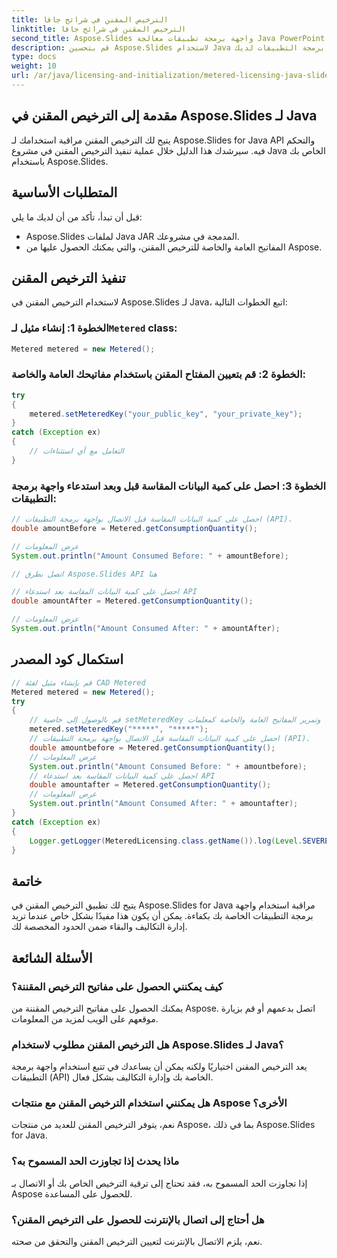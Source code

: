 ```yaml
---
title: الترخيص المقنن في شرائح جافا
linktitle: الترخيص المقنن في شرائح جافا
second_title: Aspose.Slides واجهة برمجة تطبيقات معالجة Java PowerPoint
description: قم بتحسين Aspose.Slides لاستخدام Java من خلال الترخيص المقنن. تعرف على كيفية إعداده ومراقبة استهلاك واجهة برمجة التطبيقات لديك.
type: docs
weight: 10
url: /ar/java/licensing-and-initialization/metered-licensing-java-slides/
---
```


## مقدمة إلى الترخيص المقنن في Aspose.Slides لـ Java

يتيح لك الترخيص المقنن مراقبة استخدامك لـ Aspose.Slides for Java API والتحكم فيه. سيرشدك هذا الدليل خلال عملية تنفيذ الترخيص المقنن في مشروع Java الخاص بك باستخدام Aspose.Slides. 

## المتطلبات الأساسية

قبل أن تبدأ، تأكد من أن لديك ما يلي:

- Aspose.Slides لملفات Java JAR المدمجة في مشروعك.
- المفاتيح العامة والخاصة للترخيص المقنن، والتي يمكنك الحصول عليها من Aspose.

## تنفيذ الترخيص المقنن

لاستخدام الترخيص المقنن في Aspose.Slides لـ Java، اتبع الخطوات التالية:

###  الخطوة 1: إنشاء مثيل لـ`Metered` class:

```java
Metered metered = new Metered();
```

### الخطوة 2: قم بتعيين المفتاح المقنن باستخدام مفاتيحك العامة والخاصة:

```java
try
{
	metered.setMeteredKey("your_public_key", "your_private_key");
}
catch (Exception ex)
{
	// التعامل مع أي استثناءات
}
```

### الخطوة 3: احصل على كمية البيانات المقاسة قبل وبعد استدعاء واجهة برمجة التطبيقات:

```java
// احصل على كمية البيانات المقاسة قبل الاتصال بواجهة برمجة التطبيقات (API).
double amountBefore = Metered.getConsumptionQuantity();

// عرض المعلومات
System.out.println("Amount Consumed Before: " + amountBefore);

// اتصل بطرق Aspose.Slides API هنا

// احصل على كمية البيانات المقاسة بعد استدعاء API
double amountAfter = Metered.getConsumptionQuantity();

// عرض المعلومات
System.out.println("Amount Consumed After: " + amountAfter);
```
## استكمال كود المصدر
```java
// قم بإنشاء مثيل لفئة CAD Metered
Metered metered = new Metered();
try
{
	// قم بالوصول إلى خاصية setMeteredKey وتمرير المفاتيح العامة والخاصة كمعلمات
	metered.setMeteredKey("*****", "*****");
	// احصل على كمية البيانات المقاسة قبل الاتصال بواجهة برمجة التطبيقات (API).
	double amountbefore = Metered.getConsumptionQuantity();
	// عرض المعلومات
	System.out.println("Amount Consumed Before: " + amountbefore);
	// احصل على كمية البيانات المقاسة بعد استدعاء API
	double amountafter = Metered.getConsumptionQuantity();
	// عرض المعلومات
	System.out.println("Amount Consumed After: " + amountafter);
}
catch (Exception ex)
{
	Logger.getLogger(MeteredLicensing.class.getName()).log(Level.SEVERE, null, ex);
}
```

## خاتمة

يتيح لك تطبيق الترخيص المقنن في Aspose.Slides for Java مراقبة استخدام واجهة برمجة التطبيقات الخاصة بك بكفاءة. يمكن أن يكون هذا مفيدًا بشكل خاص عندما تريد إدارة التكاليف والبقاء ضمن الحدود المخصصة لك.

## الأسئلة الشائعة

### كيف يمكنني الحصول على مفاتيح الترخيص المقننة؟

يمكنك الحصول على مفاتيح الترخيص المقننة من Aspose. اتصل بدعمهم أو قم بزيارة موقعهم على الويب لمزيد من المعلومات.

### هل الترخيص المقنن مطلوب لاستخدام Aspose.Slides لـ Java؟

يعد الترخيص المقنن اختياريًا ولكنه يمكن أن يساعدك في تتبع استخدام واجهة برمجة التطبيقات (API) الخاصة بك وإدارة التكاليف بشكل فعال.

### هل يمكنني استخدام الترخيص المقنن مع منتجات Aspose الأخرى؟

نعم، يتوفر الترخيص المقنن للعديد من منتجات Aspose، بما في ذلك Aspose.Slides for Java.

### ماذا يحدث إذا تجاوزت الحد المسموح به؟

إذا تجاوزت الحد المسموح به، فقد تحتاج إلى ترقية الترخيص الخاص بك أو الاتصال بـ Aspose للحصول على المساعدة.

### هل أحتاج إلى اتصال بالإنترنت للحصول على الترخيص المقنن؟

نعم، يلزم الاتصال بالإنترنت لتعيين الترخيص المقنن والتحقق من صحته.
